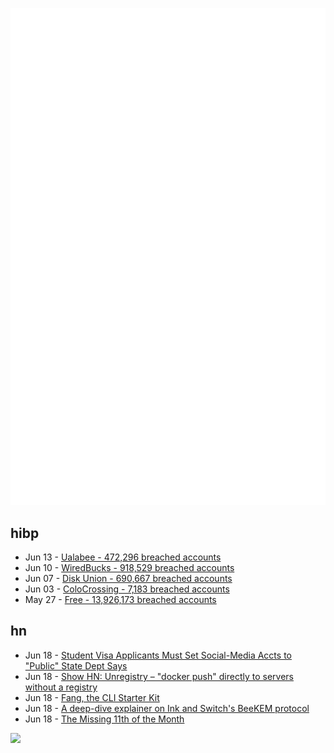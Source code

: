 ![Metrics](https://raw.githubusercontent.com/phixion/phixion/master/metrics.svg)

## hibp

<!--
for https://github.com/phixion/phixion/blob/main/.github/workflows/feeds.yml
-->
<!--START_SECTION:haveibeenpwnd-->
- Jun 13 - [Ualabee - 472,296 breached accounts](https://haveibeenpwned.com/Breach/Ualabee)
- Jun 10 - [WiredBucks - 918,529 breached accounts](https://haveibeenpwned.com/Breach/WiredBucks)
- Jun 07 - [Disk Union - 690,667 breached accounts](https://haveibeenpwned.com/Breach/DiskUnion)
- Jun 03 - [ColoCrossing - 7,183 breached accounts](https://haveibeenpwned.com/Breach/ColoCrossing)
- May 27 - [Free - 13,926,173 breached accounts](https://haveibeenpwned.com/Breach/FreeMobile)
<!--END_SECTION:haveibeenpwnd-->

## hn

<!--
for https://github.com/phixion/phixion/blob/main/.github/workflows/feeds.yml
-->
<!--START_SECTION:hn-->
- Jun 18 - [Student Visa Applicants Must Set Social-Media Accts to "Public" State Dept Says](https://www.wsj.com/politics/policy/student-visa-applicants-must-set-social-media-accounts-to-public-state-department-says-ff71bdd5)
- Jun 18 - [Show HN: Unregistry – "docker push" directly to servers without a registry](https://github.com/psviderski/unregistry)
- Jun 18 - [Fang, the CLI Starter Kit](https://github.com/charmbracelet/fang)
- Jun 18 - [A deep-dive explainer on Ink and Switch's BeeKEM protocol](https://meri.garden/a-deep-dive-explainer-on-beekem-protocol/)
- Jun 18 - [The Missing 11th of the Month](https://drhagen.com/blog/the-missing-11th-of-the-month/)
<!--END_SECTION:hn-->

<!--
for https://yhype.me
-->
![](https://hit.yhype.me/github/profile?user_id=13013670)

